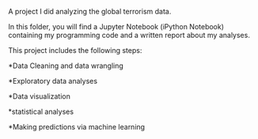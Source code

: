 A project I did analyzing the global terrorism data. 

In this folder, you will find a Jupyter Notebook (iPython Notebook) containing my programming code and a written report about my analyses.

This project includes the following steps:

*Data Cleaning and data wrangling

*Exploratory data analyses

*Data visualization

*statistical analyses

*Making predictions via machine learning
